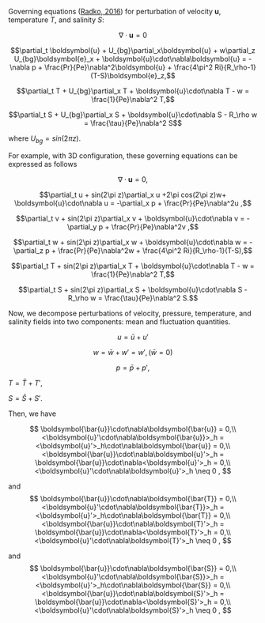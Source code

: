 Governing equations ([Radko, 2016](https://doi.org/10.1017/jfm.2016.547)) for perturbation of velocity $\bm{u}$, temperature $T$, and salinity $S$:

$$\nabla\cdot \boldsymbol{u} = 0$$

$$\partial_t \boldsymbol{u} + U_{bg}\partial_x\boldsymbol{u} + w\partial_z U_{bg}\boldsymbol{e}_x + \boldsymbol{u}\cdot\nabla\boldsymbol{u} = -\nabla p + \frac{Pr}{Pe}\nabla^2\boldsymbol{u} + \frac{4\pi^2 Ri}{R_\rho-1}(T-S)\boldsymbol{e}_z,$$

$$\partial_t T + U_{bg}\partial_x T + \boldsymbol{u}\cdot\nabla T - w = \frac{1}{Pe}\nabla^2 T,$$

$$\partial_t S + U_{bg}\partial_x S + \boldsymbol{u}\cdot\nabla S - R_\rho w = \frac{\tau}{Pe}\nabla^2 S$$

where $U_{bg}=sin(2\pi z)$.

For example, with 3D configuration, these governing equations can be expressed as follows

$$\nabla\cdot \boldsymbol{u} = 0,$$

$$\partial_t u + sin(2\pi z)\partial_x u +2\pi cos(2\pi z)w+ \boldsymbol{u}\cdot\nabla u = -\partial_x p + \frac{Pr}{Pe}\nabla^2u ,$$

$$\partial_t v + sin(2\pi z)\partial_x v + \boldsymbol{u}\cdot\nabla v = -\partial_y p + \frac{Pr}{Pe}\nabla^2v ,$$

$$\partial_t w + sin(2\pi z)\partial_x w + \boldsymbol{u}\cdot\nabla w = -\partial_z p + \frac{Pr}{Pe}\nabla^2w + \frac{4\pi^2 Ri}{R_\rho-1}(T-S),$$

$$\partial_t T + sin(2\pi z)\partial_x T + \boldsymbol{u}\cdot\nabla T - w = \frac{1}{Pe}\nabla^2 T,$$

$$\partial_t S + sin(2\pi z)\partial_x S + \boldsymbol{u}\cdot\nabla S - R_\rho w = \frac{\tau}{Pe}\nabla^2 S.$$

Now, we decompose perturbations of velocity, pressure, temperature, and salinity fields into two components: mean and fluctuation quantities.

$$u = \bar{u}+u'$$

$$w = \bar{w}+w' = w', (\bar{w}=0)$$

$$p = \bar{p}+p',$$

$T = \bar{T}+T',$

$S = \bar{S}+S'.$

Then, we have

$$
\boldsymbol{\bar{u}}\cdot\nabla\boldsymbol{\bar{u}} = 0,\\
<\boldsymbol{u}'\cdot\nabla\boldsymbol{\bar{u}}>_h = <\boldsymbol{u}'>_h\cdot\nabla\boldsymbol{\bar{u}} = 0,\\
<\boldsymbol{\bar{u}}\cdot\nabla\boldsymbol{u}'>_h = \boldsymbol{\bar{u}}\cdot\nabla<\boldsymbol{u}'>_h = 0,\\
<\boldsymbol{u}'\cdot\nabla\boldsymbol{u}'>_h  \neq 0 ,
$$

and 
$$
\boldsymbol{\bar{u}}\cdot\nabla\boldsymbol{\bar{T}} = 0,\\
<\boldsymbol{u}'\cdot\nabla\boldsymbol{\bar{T}}>_h = <\boldsymbol{u}'>_h\cdot\nabla\boldsymbol{\bar{T}} = 0,\\
<\boldsymbol{\bar{u}}\cdot\nabla\boldsymbol{T}'>_h = \boldsymbol{\bar{u}}\cdot\nabla<\boldsymbol{T}'>_h = 0,\\
<\boldsymbol{u}'\cdot\nabla\boldsymbol{T}'>_h  \neq 0 ,
$$

and 
$$
\boldsymbol{\bar{u}}\cdot\nabla\boldsymbol{\bar{S}} = 0,\\
<\boldsymbol{u}'\cdot\nabla\boldsymbol{\bar{S}}>_h = <\boldsymbol{u}'>_h\cdot\nabla\boldsymbol{\bar{S}} = 0,\\
<\boldsymbol{\bar{u}}\cdot\nabla\boldsymbol{S}'>_h = \boldsymbol{\bar{u}}\cdot\nabla<\boldsymbol{S}'>_h = 0,\\
<\boldsymbol{u}'\cdot\nabla\boldsymbol{S}'>_h  \neq 0 ,
$$